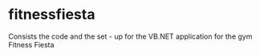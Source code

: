 fitnessfiesta
=============

Consists the code and the set - up for the VB.NET application for the gym Fitness Fiesta
